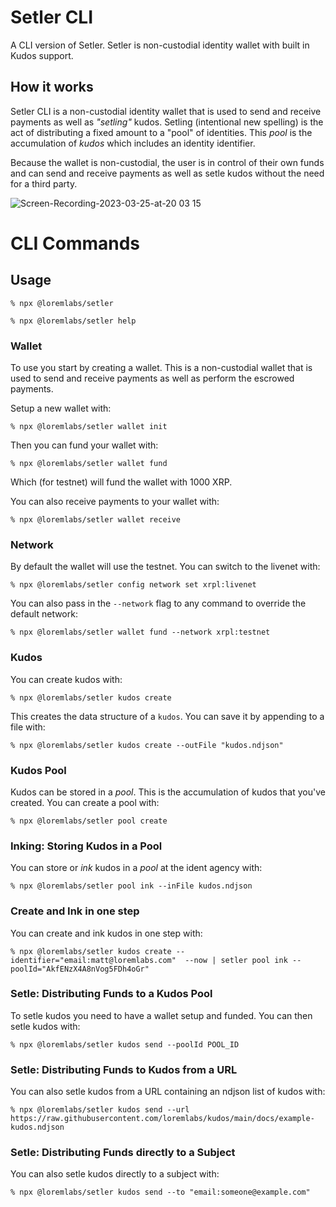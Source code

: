 # Setler CLI

A CLI version of Setler. Setler is non-custodial identity wallet with built in Kudos support.

## How it works

Setler CLI is a non-custodial identity wallet that is used to send and receive payments as well as _"setling"_ kudos. Setling (intentional new spelling) is the act of distributing a fixed amount to a "pool" of identities. This _pool_ is the accumulation of _kudos_ which includes an identity identifier.

Because the wallet is non-custodial, the user is in control of their own funds and can send and receive payments as well as setle kudos without the need for a third party.

![Screen-Recording-2023-03-25-at-20 03 15](https://user-images.githubusercontent.com/170588/227736633-93f70b05-56d2-4993-9de2-9a446d19404c.gif)

# CLI Commands

## Usage

```
% npx @loremlabs/setler
```

```
% npx @loremlabs/setler help
```

### Wallet

To use you start by creating a wallet. This is a non-custodial wallet that is used to send and receive payments as well as perform the escrowed payments.

Setup a new wallet with:

```
% npx @loremlabs/setler wallet init
```

Then you can fund your wallet with:

```
% npx @loremlabs/setler wallet fund
```

Which (for testnet) will fund the wallet with 1000 XRP.

You can also receive payments to your wallet with:

```
% npx @loremlabs/setler wallet receive
```

### Network

By default the wallet will use the testnet. You can switch to the livenet with:

```
% npx @loremlabs/setler config network set xrpl:livenet
```

You can also pass in the `--network` flag to any command to override the default network:

```
% npx @loremlabs/setler wallet fund --network xrpl:testnet
```

### Kudos

You can create kudos with:

```
% npx @loremlabs/setler kudos create
```

This creates the data structure of a `kudos`. You can save it by appending to a file with:

```
% npx @loremlabs/setler kudos create --outFile "kudos.ndjson"
```

### Kudos Pool

Kudos can be stored in a _pool_. This is the accumulation of kudos that you've created. You can create a pool with:

```
% npx @loremlabs/setler pool create
```

### Inking: Storing Kudos in a Pool

You can store or _ink_ kudos in a _pool_ at the ident agency with:

```
% npx @loremlabs/setler pool ink --inFile kudos.ndjson
```

### Create and Ink in one step

You can create and ink kudos in one step with:

```
% npx @loremlabs/setler kudos create --identifier="email:matt@loremlabs.com"  --now | setler pool ink --poolId="AkfENzX4A8nVog5FDh4oGr"
```

### Setle: Distributing Funds to a Kudos Pool

To setle kudos you need to have a wallet setup and funded. You can then setle kudos with:

```
% npx @loremlabs/setler kudos send --poolId POOL_ID
```

### Setle: Distributing Funds to Kudos from a URL

You can also setle kudos from a URL containing an ndjson list of kudos with:

```
% npx @loremlabs/setler kudos send --url https://raw.githubusercontent.com/loremlabs/kudos/main/docs/example-kudos.ndjson
```

### Setle: Distributing Funds directly to a Subject

You can also setle kudos directly to a subject with:

```
% npx @loremlabs/setler kudos send --to "email:someone@example.com"
```